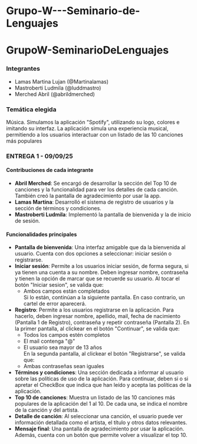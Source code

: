 # Grupo-W---Seminario-de-Lenguajes

# GrupoW-SeminarioDeLenguajes

### Integrantes
* Lamas Martina Lujan (@Martinalamas)
* Mastroberti Ludmila (@luddmastro)
* Merched Abril (@abrildmerched)

### Temática elegida
Música. Simulamos la aplicación "Spotify", utilizando su logo, colores e imitando su interfaz. La aplicación simula una experiencia musical, permitiendo a los usuarios interactuar con un listado de las 10 canciones más populares

### ENTREGA 1 - 09/09/25
#### Contribuciones de cada integrante
* **Abril Merched**: Se encargó de desarrollar la sección del Top 10 de canciones y la funcionalidad para ver los detalles de cada canción. También creó la pantalla de agradecimiento por usar la app.
* **Lamas Martina**: Desarrolló el sistema de registro de usuarios y la sección de términos y condiciones.
* **Mastroberti Ludmila**: Implementó la pantalla de bienvenida y la de inicio de sesión.

#### Funcionalidades principales
* **Pantalla de bienvenida**: Una interfaz amigable que da la bienvenida al usuario. Cuenta con dos opciones a seleccionar: iniciar sesión o registrarse.
* **Iniciar sesión**: Permite a los usuarios iniciar sesión, de forma segura, si ya tienen una cuenta a su nombre. Deben ingresar nombre, contraseña y tienen la opción de marcar que se recuerde su usuario. Al tocar el botón "Iniciar sesion", se valida que:  
  - Ambos campos están completados \
Si lo están, continúan a la siguiente pantalla. En caso contrario, un cartel de error aparecerá. 
* **Registro**: Permite a los usuarios registrarse en la aplicación. Para hacerlo, deben ingresar nombre, apellido, mail, fecha de nacimiento (Pantalla 1 de Registro), contraseña y repetir contraseña (Pantalla 2). En la primer pantalla, al clickear en el botón "Continuar", se valida que:
  - Todos los campos estén completos 
  - El mail contenga "@" 
  - El usuario sea mayor de 13 años\
En la segunda pantalla, al clickear el botón "Registrarse", se valida que:  
  - Ambas contraseñas sean iguales 
* **Términos y condiciones**: Una sección dedicada a informar al usuario sobre las políticas de uso de la aplicación. Para continuar, deben si o si apretar el CheckBox que indica que han leído y acepta las políticas de la aplicación. 
* **Top 10 de canciones**: Muestra un listado de las 10 canciones más populares de la aplicación del 1 al 10. De cada una, se indica el nombre de la canción y del artista. 
* **Detalle de canción**: Al seleccionar una canción, el usuario puede ver información detallada como el artista, el título y otros datos relevantes.
* **Mensaje final**: Una pantalla de agradecimiento por usar la aplicación. Además, cuenta con un botón que permite volver a visualizar el top 10.
